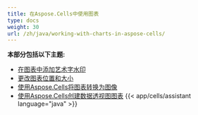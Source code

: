 ```yaml
---
title: 在Aspose.Cells中使用图表
type: docs
weight: 30
url: /zh/java/working-with-charts-in-aspose-cells/
---
```


 **本部分包括以下主题:**
- [在图表中添加艺术字水印](/cells/zh/java/add-word-art-watermark-to-chart/)
- [更改图表位置和大小](/cells/zh/java/change-chart-position-and-size/)
- [使用Aspose.Cells将图表转换为图像](/cells/zh/java/convert-chart-to-images-using-aspose-cells/)
- [使用Aspose.Cells创建数据透视图图表](/cells/zh/java/create-pivot-charts-using-aspose-cells/)
{{< app/cells/assistant language="java" >}}
